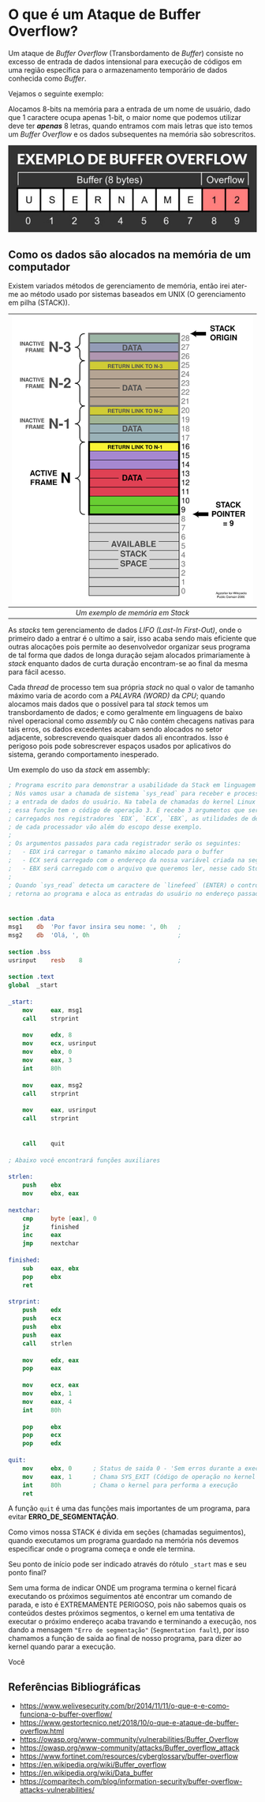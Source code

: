 # O que é um Ataque de Buffer Overflow?

Um ataque de *Buffer Overflow* (Transbordamento de *Buffer*) consiste no excesso de entrada de dados intensional para execução de códigos em uma região específica para o armazenamento temporário de dados conhecida como *Buffer*.

Vejamos o seguinte exemplo:

Alocamos 8-bits na memória para a entrada de um nome de usuário, dado que 1 caractere ocupa apenas 1-bit, o maior nome que podemos utilizar deve ter ***apenas*** 8 letras, quando entramos com mais letras que isto temos um *Buffer Overflow* e os dados subsequentes na memória são sobrescritos.

![BufferOverflowExample](imgs/BufferOverflowExample.jpg)

## Como os dados são alocados na memória de um computador

Existem variados métodos de gerenciamento de memória, então irei ater-me ao método usado por sistemas baseados em UNIX (O gerenciamento em pilha (STACK)).

| ![MemoryCallStack](imgs/MemCallStack.svg) |
| :---: |
| *Um exemplo de memória em Stack* |

As *stacks* tem gerenciamento de dados *LIFO (Last-In First-Out)*, onde o primeiro dado a entrar é o ultimo a sair, isso acaba sendo mais eficiente que outras alocações pois permite ao desenvolvedor organizar seus programa de tal forma que dados de longa duração sejam alocados primariamente à *stack* enquanto dados de curta duração encontram-se ao final da mesma para fácil acesso.

Cada *thread* de processo tem sua própria *stack* no qual o valor de tamanho máximo varia de acordo com a *PALAVRA (WORD)* da *CPU*; quando alocamos mais dados que o possível para tal *stack* temos um transbordamento de dados; e como geralmente em linguagens de baixo nível operacional como *assembly* ou C não contém checagens nativas para tais erros, os dados excedentes acabam sendo alocados no setor adjacente, sobrescrevendo quaisquer dados ali encontrados. Isso é perigoso pois pode sobrescrever espaços usados por aplicativos do sistema, gerando comportamento inesperado.

Um exemplo do uso da *stack* em assembly:

```nasm
; Programa escrito para demonstrar a usabilidade da Stack em linguagem assembly
; Nós vamos usar a chamada de sistema `sys_read` para receber e processar
; a entrada de dados do usuário. Na tabela de chamadas do kernel Linux
; essa função tem o código de operação 3. E recebe 3 argumentos que serão
; carregados nos registradores `EDX`, `ECX`, `EBX`, as utilidades de design
; de cada processador vão além do escopo desse exemplo.
;
; Os argumentos passados para cada registrador serão os seguintes:
;   - EDX irá carregar o tamanho máximo alocado para o buffer
;   - ECX será carregado com o endereço da nossa variável criada na seção .bss
;   - EBX será carregado com o arquivo que queremos ler, nesse cado StdIn.
;
; Quando `sys_read` detecta um caractere de `linefeed` (ENTER) o controle
; retorna ao programa e aloca as entradas do usuário no endereço passado a ECX.


section .data
msg1    db  'Por favor insira seu nome: ', 0h   ;
msg2    db  'Olá, ', 0h                         ;

section .bss
usrinput    resb    8                           ;

section .text
global  _start

_start:
    mov     eax, msg1
    call    strprint

    mov     edx, 8
    mov     ecx, usrinput
    mov     ebx, 0
    mov     eax, 3
    int     80h

    mov     eax, msg2
    call    strprint

    mov     eax, usrinput
    call    strprint

    
    call    quit

; Abaixo você encontrará funções auxiliares

strlen:
    push    ebx
    mov     ebx, eax

nextchar:
    cmp     byte [eax], 0
    jz      finished
    inc     eax
    jmp     nextchar

finished:
    sub     eax, ebx
    pop     ebx
    ret

strprint:
    push    edx
    push    ecx
    push    ebx
    push    eax
    call    strlen

    mov     edx, eax
    pop     eax

    mov     ecx, eax
    mov     ebx, 1
    mov     eax, 4
    int     80h

    pop     ebx
    pop     ecx
    pop     edx

quit:
    mov     ebx, 0      ; Status de saida 0 - 'Sem erros durante a execução'
    mov     eax, 1      ; Chama SYS_EXIT (Código de operação no kernel 1)
    int     80h         ; Chama o kernel para performa a execução
    ret

```

A função `quit` é uma das funções mais importantes de um programa, para evitar **ERRO_DE_SEGMENTAÇÃO**.

Como vimos nossa STACK é divida em seções (chamadas seguimentos), quando executamos um programa guardado na memória nós devemos especificar onde o programa começa e onde ele termina.

Seu ponto de início pode ser indicado através do rótulo `_start` mas e seu ponto final?

Sem uma forma de indicar ONDE um programa termina o kernel ficará executando os próximos seguimentos até encontrar um comando de parada, e isto é EXTREMAMENTE PERIGOSO, pois não sabemos quais os conteúdos destes próximos segmentos, o kernel em uma tentativa de executar o próximo endereço acaba travando e terminando a execução, nos dando a mensagem `"Erro de segmentação"` (`Segmentation fault`), por isso chamamos a função de saida ao final de nosso programa,  para dizer ao kernel quando parar a execução.

Você

## Referências Bibliográficas

- <https://www.welivesecurity.com/br/2014/11/11/o-que-e-e-como-funciona-o-buffer-overflow/>
- <https://www.gestortecnico.net/2018/10/o-que-e-ataque-de-buffer-overflow.html>
- <https://owasp.org/www-community/vulnerabilities/Buffer_Overflow>
- <https://owasp.org/www-community/attacks/Buffer_overflow_attack>
- <https://www.fortinet.com/resources/cyberglossary/buffer-overflow>
- <https://en.wikipedia.org/wiki/Buffer_overflow>
- <https://en.wikipedia.org/wiki/Data_buffer>
- <https://comparitech.com/blog/information-security/buffer-overflow-attacks-vulnerabilities/>
<!-- - <https://pt.wikipedia.org/wiki/Transbordamento_de_dados> -->